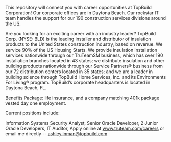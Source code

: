 This repository will connect you with career opportunities at TopBuild Corporation! Our corporate offices are in Daytona Beach. 
Our rockstar IT team handles the support for our 190 construction services divisions around the US. 

Are you looking for an exciting career with an industry leader? TopBuild Corp. (NYSE: BLD) is the leading installer and distributor of insulation products to the United States construction industry, based on revenue. We service 90% of the US Housing Starts. We provide insulation installation services nationwide through our TruTeamSM business, which has over 190 installation branches located in 43 states; we distribute insulation and other building products nationwide through our Service Partners® business from our 72 distribution centers located in 35 states; and we are a leader in building science through TopBuild Home Services, Inc. and its Environments For Living® program. TopBuild’s corporate headquarters is located in Daytona Beach, FL.

Benefits Package: life insurance, and a company matching 401k package vested day one employment.

Current positions include:

Information Systems Security Analyst, 
Senior Oracle Developer, 
2 Junior Oracle Developers, 
IT Auditor,
Apply online at www.truteam.com/careers or email me directly -- ashley.inman@topbuild.com
